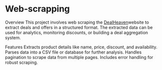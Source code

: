 # Web-scrapping
Overview
This project involves web scraping the [DealHeaven](https://dealsheaven.in/)website to extract deals and offers in a structured format. The extracted data can be used for analytics, monitoring discounts, or building a deal aggregation system.

Features
Extracts product details like name, price, discount, and availability.
Parses data into a CSV file or database for further analysis.
Handles pagination to scrape data from multiple pages.
Includes error handling for robust scraping.
